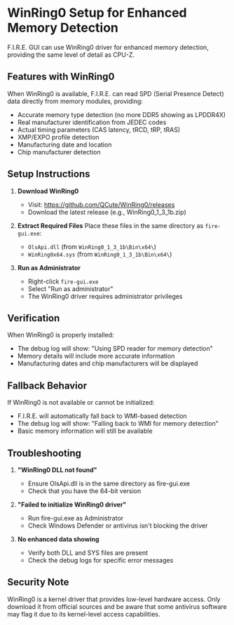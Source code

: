# WinRing0 Setup for Enhanced Memory Detection

F.I.R.E. GUI can use WinRing0 driver for enhanced memory detection, providing the same level of detail as CPU-Z.

## Features with WinRing0

When WinRing0 is available, F.I.R.E. can read SPD (Serial Presence Detect) data directly from memory modules, providing:

- Accurate memory type detection (no more DDR5 showing as LPDDR4X)
- Real manufacturer identification from JEDEC codes
- Actual timing parameters (CAS latency, tRCD, tRP, tRAS)
- XMP/EXPO profile detection
- Manufacturing date and location
- Chip manufacturer detection

## Setup Instructions

1. **Download WinRing0**
   - Visit: https://github.com/QCute/WinRing0/releases
   - Download the latest release (e.g., WinRing0_1_3_1b.zip)

2. **Extract Required Files**
   Place these files in the same directory as `fire-gui.exe`:
   - `OlsApi.dll` (from `WinRing0_1_3_1b\Bin\x64\`)
   - `WinRing0x64.sys` (from `WinRing0_1_3_1b\Bin\x64\`)

3. **Run as Administrator**
   - Right-click `fire-gui.exe`
   - Select "Run as administrator"
   - The WinRing0 driver requires administrator privileges

## Verification

When WinRing0 is properly installed:
- The debug log will show: "Using SPD reader for memory detection"
- Memory details will include more accurate information
- Manufacturing dates and chip manufacturers will be displayed

## Fallback Behavior

If WinRing0 is not available or cannot be initialized:
- F.I.R.E. will automatically fall back to WMI-based detection
- The debug log will show: "Falling back to WMI for memory detection"
- Basic memory information will still be available

## Troubleshooting

1. **"WinRing0 DLL not found"**
   - Ensure OlsApi.dll is in the same directory as fire-gui.exe
   - Check that you have the 64-bit version

2. **"Failed to initialize WinRing0 driver"**
   - Run fire-gui.exe as Administrator
   - Check Windows Defender or antivirus isn't blocking the driver

3. **No enhanced data showing**
   - Verify both DLL and SYS files are present
   - Check the debug logs for specific error messages

## Security Note

WinRing0 is a kernel driver that provides low-level hardware access. Only download it from official sources and be aware that some antivirus software may flag it due to its kernel-level access capabilities.
